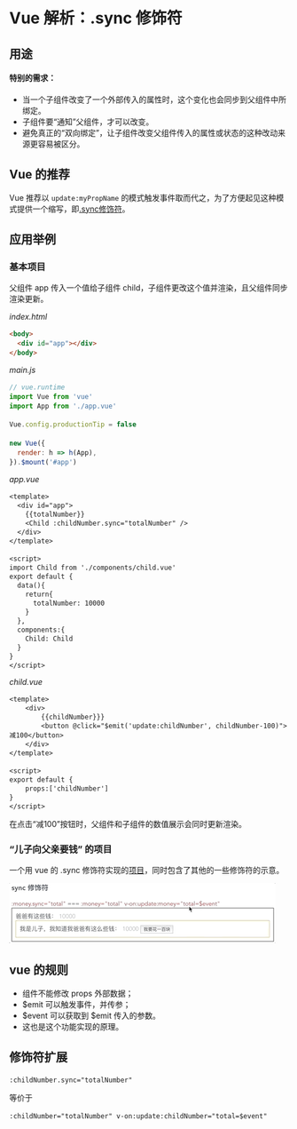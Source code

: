 # Vue 解析：.sync 修饰符


## 用途

#### 特别的需求：

- 当一个子组件改变了一个外部传入的属性时，这个变化也会同步到父组件中所绑定。
- 子组件要“通知”父组件，才可以改变。
- 避免真正的“双向绑定”，让子组件改变父组件传入的属性或状态的这种改动来源更容易被区分。

## Vue 的推荐

Vue 推荐以 `update:myPropName` 的模式触发事件取而代之，为了方便起见这种模式提供一个缩写，即[.sync修饰符](https://cn.vuejs.org/v2/guide/components-custom-events.html#sync-%E4%BF%AE%E9%A5%B0%E7%AC%A6)。

## 应用举例

### 基本项目

父组件 app 传入一个值给子组件 child，子组件更改这个值并渲染，且父组件同步渲染更新。

*index.html*

```html
<body>
  <div id="app"></div>
</body>
```

*main.js*

```js
// vue.runtime
import Vue from 'vue'
import App from './app.vue'

Vue.config.productionTip = false

new Vue({
  render: h => h(App),
}).$mount('#app')
```

*app.vue*

```vue
<template>
  <div id="app">
    {{totalNumber}}
    <Child :childNumber.sync="totalNumber" />
  </div>
</template>

<script>
import Child from './components/child.vue'
export default {
  data(){
    return{
      totalNumber: 10000
    }
  },
  components:{
    Child: Child
  }
}
</script>
```

*child.vue*

```vue
<template>
    <div>
        {{childNumber}}}
        <button @click="$emit('update:childNumber', childNumber-100)">减100</button>
    </div>
</template>

<script>
export default {
    props:['childNumber']
}
</script>
```

在点击“减100”按钮时，父组件和子组件的数值展示会同时更新渲染。

### “儿子向父亲要钱” 的项目

一个用 vue 的 .sync 修饰符实现的[项目](#)，同时包含了其他的一些修饰符的示意。

![示意图](/images/vue/1.gif)

## vue 的规则

- 组件不能修改 props 外部数据；
- $emit 可以触发事件，并传参；
- $event 可以获取到 $emit 传入的参数。
- 这也是这个功能实现的原理。

## 修饰符扩展

`:childNumber.sync="totalNumber"`

等价于

`:childNumber="totalNumber" v-on:update:childNumber="total=$event"`